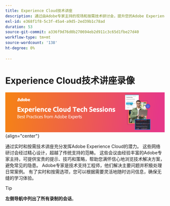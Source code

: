 ```yaml
---
title: Experience Cloud技术讲座
description: 通过由Adobe专家主持的现场和按需技术研讨会，提升您的Adobe Experience Cloud技能。 随时获取切实可行的提示和策略以实现无缝学习体验。
exl-id: e368f1f8-5c3f-45a4-a9d5-2ed39b1c78ad
duration: 53
source-git-commit: a336f9d76d0b270694eb2d911c3c65d1fbe27d40
workflow-type: tm+mt
source-wordcount: '138'
ht-degree: 0%

---
```


# Experience Cloud技术讲座录像


![Experience Cloud技术讲座](./assets/tech-sessions-banner.png){align="center"}

通过实时和按需技术讲座充分发挥Adobe Experience Cloud的潜力。 这些网络研讨会经过精心设计，超越了传统支持的范畴。 这些会议由经验丰富的Adobe专家主持，可提供宝贵的提示、技巧和策略，帮助您满怀信心地浏览技术解决方案，避免常见的隐患。 Adobe专家是技术支持工程师，他们解决主要问题并积极处理日常案例。 有了实时和按需选项，您可以根据需要灵活地随时访问信息，确保无缝的学习体验。

>[!TIP]
>
>**左侧导航中列出了所有录制的会话**。

<!--

## Featured

<table>
  <tr>
   <td>
      <a href="2022/cross-channel.md">
      <img alt="Level up Your Cross-channel Marketing with Adobe [!DNL Campaign Classic]" src="assets/cross-channel.png"/>
      </a>
      <div>
         <a href="./2022/cross-channel.md"><strong>Level up Your Cross-channel Marketing with Adobe [!DNL Campaign Classic]</strong></a>
         <br/>
      </div>
   </td>
   <td>
      <a href="2022/integrations.md">
      <img alt="Adobe [!DNL Campaign] integrations with a marketing ecosystem" src="assets/integrations.png"/>
      </a>
      <div>
         <a href="./2022/integrations.md"><strong>Adobe [!DNL Campaign] integrations with a marketing ecosystem</strong></a>
         <br/>
      </div>
   </td>
   <td>
      <a href="2022/tips.md">
      <img alt="Time saving tips from a pro" src="./assets/tips.png"/>
      </a>
      <div>
         <a href="2022/tips.md"><strong>Time saving tips from a pro</strong></a>
         <br/>
      </div>
   </td>
</table>

-->
